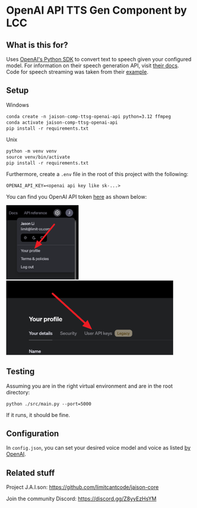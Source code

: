 # OpenAI API TTS Gen Component by LCC

## What is this for?
Uses [OpenAI's Python SDK](https://github.com/openai/openai-python) to convert text to speech given your configured model. For information on their speech generation API, visit [their docs](https://platform.openai.com/docs/guides/text-generation). Code for speech streaming was taken from their [example](https://github.com/openai/openai-python/blob/main/examples/audio.py).

## Setup

Windows
```
conda create -n jaison-comp-ttsg-openai-api python=3.12 ffmpeg
conda activate jaison-comp-ttsg-openai-api
pip install -r requirements.txt
```

Unix
```
python -m venv venv
source venv/bin/activate
pip install -r requirements.txt
```

Furthermore, create a `.env` file in the root of this project with the following:
```
OPENAI_API_KEY=<openai api key like sk-...>
```
You can find you OpenAI API token [here](https://platform.openai.com/api-keys) as shown below:

<img src="./assets/openai_1.png" alt="openai api token location 1" height="200"/>
<img src="./assets/openai_2.png" alt="openai api token location 2" height="200"/>

## Testing
Assuming you are in the right virtual environment and are in the root directory:
```
python ./src/main.py --port=5000
```
If it runs, it should be fine.

## Configuration
In `config.json`, you can set your desired voice model and voice as listed [by OpenAI](https://platform.openai.com/docs/guides/text-to-speech).

## Related stuff
Project J.A.I.son: https://github.com/limitcantcode/jaison-core

Join the community Discord: https://discord.gg/Z8yyEzHsYM

